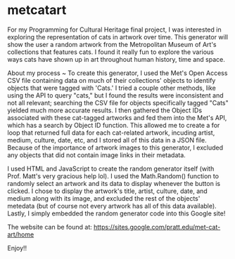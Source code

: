 # metcatart

For my Programming for Cultural Heritage final project, I was interested in exploring the representation of cats in artwork over time. 
This generator will show the user a random artwork from the Metropolitan Museum of Art's collections that features cats. 
I found it really fun to explore the various ways cats have shown up in art throughout human history, time and space. 

About my process ~
To create this generator, I used the Met's Open Access CSV file containing data on much of their collections' objects to identify objects that were tagged 
with 'Cats.' I tried a couple other methods, like using the API to query "cats," but I found the results were inconsistent and not all relevant; searching 
the CSV file for objects specifically tagged "Cats" yielded much more accurate results. I then gathered the Object IDs associated with these cat-tagged 
artworks and fed them into the Met's API, which has a search by Object ID function. This allowed me to create a for loop that returned full data for each 
cat-related artwork, incuding artist, medium, culture, date, etc, and I stored all of this data in a JSON file. Because of the importance of artwork images 
to this generator, I excluded any objects that did not contain image links in their metadata. 

I used HTML and JavaScript to create the random generator itself (with Prof. Matt's very gracious help lol). I used the Math.Random() function to randomly 
select an artwork and its data to display whenever the button is clicked. I chose to display the artwork's title, artist, culture, date, and medium along with 
its image, and excluded the rest of the objects' metedata (but of course not every artwork has all of this data available). Lastly, I simply embedded the random 
generator code into this Google site!

The website can be found at: https://sites.google.com/pratt.edu/met-cat-art/home

Enjoy!!
